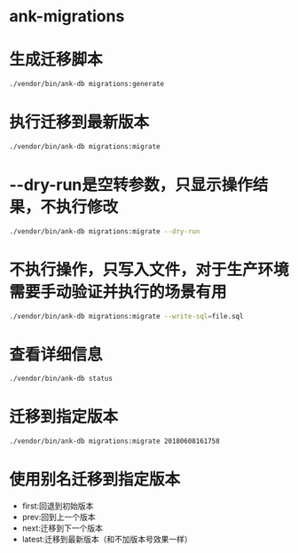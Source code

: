 # ank-migrations
# 生成迁移脚本
``` bash
./vendor/bin/ank-db migrations:generate
```

# 执行迁移到最新版本
``` bash
./vendor/bin/ank-db migrations:migrate
```

# --dry-run是空转参数，只显示操作结果，不执行修改
``` bash
./vendor/bin/ank-db migrations:migrate --dry-run
```

# 不执行操作，只写入文件，对于生产环境需要手动验证并执行的场景有用
``` bash
./vendor/bin/ank-db migrations:migrate --write-sql=file.sql
```

# 查看详细信息
``` bash
./vendor/bin/ank-db status
```

# 迁移到指定版本
``` bash
./vendor/bin/ank-db migrations:migrate 20180608161758
```

# 使用别名迁移到指定版本
 * first:回退到初始版本
 * prev:回到上一个版本
 * next:迁移到下一个版本
 * latest:迁移到最新版本（和不加版本号效果一样）